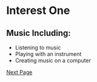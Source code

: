 # Interest One
## Music Including:
- Listening to music
- Playing with an instrument
- Creating music on a computer

[Next Page](firstinterest.md)
